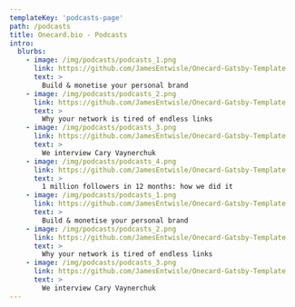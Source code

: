 ```yaml
---
templateKey: 'podcasts-page'
path: /podcasts
title: Onecard.bio - Podcasts
intro:
  blurbs:
    - image: /img/podcasts/podcasts_1.png
      link: https://github.com/JamesEntwisle/Onecard-Gatsby-Template
      text: >
        Build & monetise your personal brand
    - image: /img/podcasts/podcasts_2.png
      link: https://github.com/JamesEntwisle/Onecard-Gatsby-Template
      text: >
        Why your network is tired of endless links
    - image: /img/podcasts/podcasts_3.png
      link: https://github.com/JamesEntwisle/Onecard-Gatsby-Template
      text: >
        We interview Cary Vaynerchuk
    - image: /img/podcasts/podcasts_4.png
      link: https://github.com/JamesEntwisle/Onecard-Gatsby-Template
      text: >
        1 million followers in 12 months: how we did it
    - image: /img/podcasts/podcasts_1.png
      link: https://github.com/JamesEntwisle/Onecard-Gatsby-Template
      text: >
        Build & monetise your personal brand
    - image: /img/podcasts/podcasts_2.png
      link: https://github.com/JamesEntwisle/Onecard-Gatsby-Template
      text: >
        Why your network is tired of endless links
    - image: /img/podcasts/podcasts_3.png
      link: https://github.com/JamesEntwisle/Onecard-Gatsby-Template
      text: >
        We interview Cary Vaynerchuk
---
```


